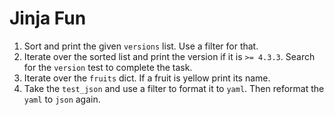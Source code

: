 # Jinja Fun

1. Sort and print the given `versions` list. Use a filter for that.
2. Iterate over the sorted list and print the version if it is `>= 4.3.3`. Search for the `version` test to complete the task.
3. Iterate over the `fruits` dict. If a fruit is yellow print its name.
4. Take the `test_json` and use a filter to format it to `yaml`. Then reformat the `yaml` to `json` again.
